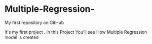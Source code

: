 # Multiple-Regression-
My first repository on GitHub

It's my first project . in this Project You'll see How Multiple Regression model is created
